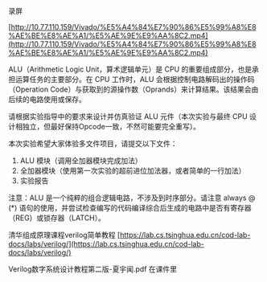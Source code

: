录屏

[http://10.77.110.159/Vivado/%E5%A4%84%E7%90%86%E5%99%A8%E8%AE%BE%E8%AE%A1/%E5%AE%9E%E9%AA%8C2.mp4](http://10.77.110.159/Vivado/%E5%A4%84%E7%90%86%E5%99%A8%E8%AE%BE%E8%AE%A1/%E5%AE%9E%E9%AA%8C2.mp4)

ALU（Arithmetic Logic Unit，算术逻辑单元）是 CPU 的重要组成部分，也是承担运算任务的主要部分。在 CPU 工作时，ALU 会根据控制电路解码出的操作码（Operation Code）与获取到的源操作数（Oprands）来计算结果。该结果会由后续的电路使用或保存。

请根据实验指导中的要求来设计并仿真验证 ALU 元件（本次实验与最终 CPU 设计相独立，但最好保持Opcode一致，不然可能要完全重写）。

本次实验希望大家体验多文件项目，请提交以下文件：

1. ALU 模块（调用全加器模块完成加法）
2. 全加器模块（使用第一次实验的超前进位加法器，或者简单的一行加法）
3. 实验报告

注意：ALU 是一个纯粹的组合逻辑电路，不涉及到时序部分。请注意 always @ (*) 语句的使用，并尝试检查编写的代码编译综合后生成的电路中是否有寄存器（REG）或锁存器（LATCH）。

清华组成原理课程verilog简单教程 [https://lab.cs.tsinghua.edu.cn/cod-lab-docs/labs/verilog/](https://lab.cs.tsinghua.edu.cn/cod-lab-docs/labs/verilog/)

Verilog数字系统设计教程第二版-夏宇闻.pdf 在课件里
